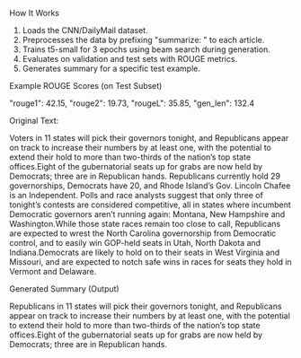 How It Works

1.	Loads the CNN/DailyMail dataset.
2.	Preprocesses the data by prefixing "summarize: " to each article.
3.	Trains t5-small for 3 epochs using beam search during generation.
4.	Evaluates on validation and test sets with ROUGE metrics.
5.	Generates summary for a specific test example.

 Example ROUGE Scores (on Test Subset)
 
 "rouge1": 42.15,
 "rouge2": 19.73,
 "rougeL": 35.85,
 "gen_len": 132.4


 Original Text:

Voters in 11 states will pick their governors tonight, and Republicans appear on track to increase their numbers by at least one, with the potential to extend their hold to more than two-thirds of the nation’s top state offices.Eight of the gubernatorial seats up for grabs are now held by Democrats; three are in Republican hands. Republicans currently hold 29 governorships, Democrats have 20, and Rhode Island’s Gov. Lincoln Chafee is an Independent.
Polls and race analysts suggest that only three of tonight’s contests are considered competitive, all in states where incumbent Democratic governors aren’t running again: Montana, New Hampshire and Washington.While those state races remain too close to call, Republicans are expected to wrest the North Carolina governorship from Democratic control, and to easily win GOP-held seats in Utah, North Dakota and Indiana.Democrats are likely to hold on to their seats in West Virginia and Missouri, and are expected to notch safe wins in races for seats they hold in Vermont and Delaware.

Generated Summary (Output)

Republicans in 11 states will pick their governors tonight, and Republicans appear on track to increase their numbers by at least one, with the potential to extend their hold to more than two-thirds of the nation’s top state offices.Eight of the gubernatorial seats up for grabs are now held by Democrats; three are in Republican hands.
